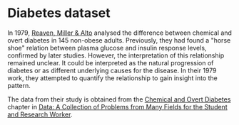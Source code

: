 # Diabetes dataset

In 1979, [Reaven, Miller &
Alto](https://link.springer.com/article/10.1007/BF00423145) analysed the
difference between chemical and overt diabetes in 145 non-obese adults.
Previously, they had found a "horse shoe" relation between plasma glucose and
insulin response levels, confirmed by later studies. However, the interpretation
of this relationship remained unclear. It could be interpreted as the natural
progression of diabetes or as different underlying causes for the disease. In
their 1979 work, they attempted to quantify the relationship to gain insight
into the pattern.

The data from their study is obtained from the [Chemical and Overt
Diabetes](https://link.springer.com/chapter/10.1007/978-1-4612-5098-2_37)
chapter in [Data: A Collection of Problems from Many Fields for the Student and
Research Worker](https://link.springer.com/book/10.1007/978-1-4612-5098-2).
